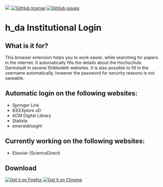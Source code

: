 <img src="https://img.shields.io/github/release/phrogg/h_da-institutional-Login.svg?logo=github" />   [![GitHub license](https://img.shields.io/github/license/phrogg/Statista4Students.svg)](https://github.com/phrogg/h_da-institutional-Login/blob/master/LICENSE)   [![GitHub issues](https://img.shields.io/github/issues/phrogg/h_da-institutional-Login.svg)](https://GitHub.com/phrogg/h_da-institutional-Login/issues/)


# h_da Institutional Login

## What is it for?
This browser extension helps you to work easier, while searching for papers in the internet. It automatically fills the details about the Hochschule Darmstadt in several Shibboleth websites. It is also possible to fill in the username automatically, however the password for security reasons is not saveable.

## Automatic login on the following websites:
- Springer Link
- IEEEXplore xD
- ACM Digital Library
- Statista
- emeraldinsight

## Currently working on the following websites:
- Elsevier (ScienceDirect)

## Download
<a href="https://addons.mozilla.org/en-US/firefox/addon/h_da-institutional-login" target="_BLANK"><img src="https://www.iconfinder.com/icons/4490617/download/png/128" alt="Get it on Firefox"/></a>
<a href="https://chrome.google.com/webstore/detail/hda-institutional-login/dhgnbcfiilddcjgbkhmkcbcofdkmanif" target="_BLANK"><img src="https://www.iconfinder.com/icons/4490610/download/png/128" alt="Get it on Chrome"/></a>
